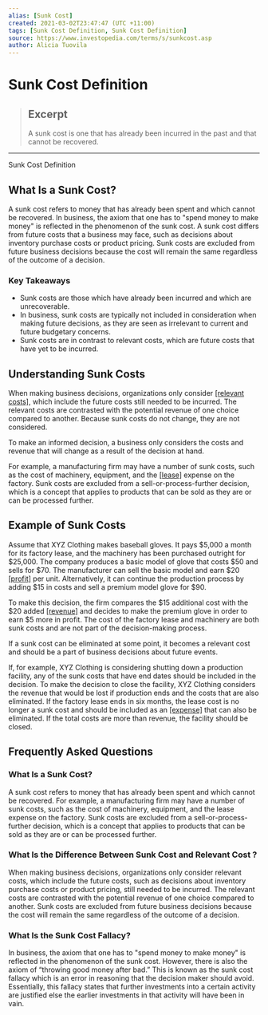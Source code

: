 ```yaml
---
alias: [Sunk Cost]
created: 2021-03-02T23:47:47 (UTC +11:00)
tags: [Sunk Cost Definition, Sunk Cost Definition]
source: https://www.investopedia.com/terms/s/sunkcost.asp
author: Alicia Tuovila
---
```


# Sunk Cost Definition

> ## Excerpt
> A sunk cost is one that has already been incurred in the past and that cannot be recovered.

---

Sunk Cost Definition
## What Is a Sunk Cost?

A sunk cost refers to money that has already been spent and which cannot be recovered. In business, the axiom that one has to "spend money to make money" is reflected in the phenomenon of the sunk cost. A sunk cost differs from future costs that a business may face, such as decisions about inventory purchase costs or product pricing. Sunk costs are excluded from future business decisions because the cost will remain the same regardless of the outcome of a decision.

### Key Takeaways

-   Sunk costs are those which have already been incurred and which are unrecoverable.
-   In business, sunk costs are typically not included in consideration when making future decisions, as they are seen as irrelevant to current and future budgetary concerns.
-   Sunk costs are in contrast to relevant costs, which are future costs that have yet to be incurred.

## Understanding Sunk Costs

When making business decisions, organizations only consider [[relevant costs]](https://www.investopedia.com/terms/r/relevantcost.asp), which include the future costs still needed to be incurred. The relevant costs are contrasted with the potential revenue of one choice compared to another. Because sunk costs do not change, they are not considered.

To make an informed decision, a business only considers the costs and revenue that will change as a result of the decision at hand.

For example, a manufacturing firm may have a number of sunk costs, such as the cost of machinery, equipment, and the [[lease]](https://www.investopedia.com/terms/l/lease.asp) expense on the factory. Sunk costs are excluded from a sell-or-process-further decision, which is a concept that applies to products that can be sold as they are or can be processed further.

## Example of Sunk Costs

Assume that XYZ Clothing makes baseball gloves. It pays $5,000 a month for its factory lease, and the machinery has been purchased outright for $25,000. The company produces a basic model of glove that costs $50 and sells for $70. The manufacturer can sell the basic model and earn $20 [[profit]](https://www.investopedia.com/terms/p/profit.asp) per unit. Alternatively, it can continue the production process by adding $15 in costs and sell a premium model glove for $90.

To make this decision, the firm compares the $15 additional cost with the $20 added [[revenue]](https://www.investopedia.com/terms/r/revenue.asp) and decides to make the premium glove in order to earn $5 more in profit. The cost of the factory lease and machinery are both sunk costs and are not part of the decision-making process.

If a sunk cost can be eliminated at some point, it becomes a relevant cost and should be a part of business decisions about future events.

If, for example, XYZ Clothing is considering shutting down a production facility, any of the sunk costs that have end dates should be included in the decision. To make the decision to close the facility, XYZ Clothing considers the revenue that would be lost if production ends and the costs that are also eliminated. If the factory lease ends in six months, the lease cost is no longer a sunk cost and should be included as an [[expense]](https://www.investopedia.com/terms/e/expense.asp) that can also be eliminated. If the total costs are more than revenue, the facility should be closed.

## Frequently Asked Questions

### What Is a Sunk Cost?

A sunk cost refers to money that has already been spent and which cannot be recovered. For example, a manufacturing firm may have a number of sunk costs, such as the cost of machinery, equipment, and the lease expense on the factory. Sunk costs are excluded from a sell-or-process-further decision, which is a concept that applies to products that can be sold as they are or can be processed further.

### What Is the Difference Between Sunk Cost and Relevant Cost ?

When making business decisions, organizations only consider relevant costs, which include the future costs, such as decisions about inventory purchase costs or product pricing, still needed to be incurred. The relevant costs are contrasted with the potential revenue of one choice compared to another. Sunk costs are excluded from future business decisions because the cost will remain the same regardless of the outcome of a decision.

### What Is the Sunk Cost Fallacy?

In business, the axiom that one has to "spend money to make money" is reflected in the phenomenon of the sunk cost. However, there is also the axiom of “throwing good money after bad.” This is known as the sunk cost fallacy which is an error in reasoning that the decision maker should avoid. Essentially, this fallacy states that further investments into a certain activity are justified else the earlier investments in that activity will have been in vain.
